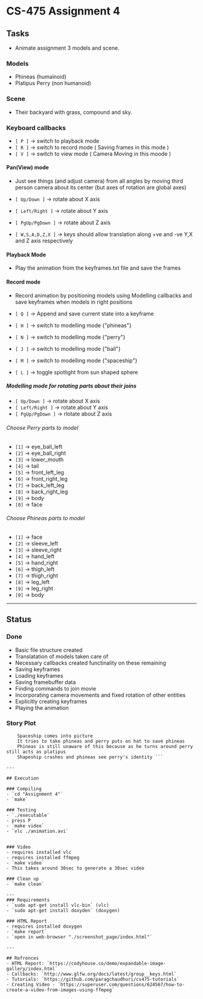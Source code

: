 # CS-475 Assignment 4

## Tasks

- Animate assignment 3 models and scene.

### Models
- Phineas (humainoid)
- Platipus Perry (non humanoid)

### Scene
- Their backyard with grass, compound and sky.

### Keyboard callbacks

- `[ P ]` -> switch to playback mode
- `[ R ]` -> switch to record mode ( Saving frames in this mode )
- `[ V ]` -> switch to view mode ( Camera Moving in this moode )

#### Pan(View) mode
- Just see things (and adjust camera) from all angles by moving third person camera about its center (but axes of rotation are global axes)

- `[ Up/Down ]` -> rotate about X axis 
- `[ Left/Right ]` -> rotate about Y axis
- `[ PgUp/PgDown ]` -> rotate about Z axis
- `[ W,S,A,D,Z,X ]` -> keys should allow translation along +ve and -ve Y,X and Z axis respectively

#### Playback Mode
- Play the animation from the keyframes.txt file and save the frames

#### Record mode
-  Record animation by positioning models using Modelling callbacks and save keyframes when models in right positions

- `[ Q ]` -> Append and save current state into a keyframe
- `[ H ]` -> switch to modelling mode {"phineas"}
- `[ N ]` -> switch to modelling mode {"perry"}
- `[ J ]` -> switch to modelling mode {"ball"}
- `[ M ]` -> switch to modelling mode {"spaceship"}
- `[ L ]` -> toggle spotlight from sun shaped sphere

##### Modelling mode for rotating parts about their joins
- `[ Up/Down ]` -> rotate about X axis 
- `[ Left/Right ]` -> rotate about Y axis
- `[ PgUp/PgDown ]` -> rlotate about Z axis

###### Choose Perry parts to model
- `[1]` -> eye_ball_left
- `[2]` -> eye_ball_right
- `[3]` -> lower_mouth
- `[4]` -> tail
- `[5]` -> front_left_leg
- `[6]` -> front_right_leg
- `[7]` -> back_left_leg
- `[8]` -> back_right_leg
- `[9]` -> body
- `[0]` -> face

###### Choose Phineas parts to model
- `[1]` -> face
- `[2]` -> sleeve_left
- `[3]` -> sleeve_right
- `[4]` -> hand_left
- `[5]` -> hand_right
- `[6]` -> thigh_left
- `[7]` -> thigh_right
- `[8]` -> leg_left
- `[9]` -> leg_right
- `[0]` -> body

---

## Status

### Done
- Basic file structure created
- Translatation of models taken care of
- Necessary callbacks created functinality on these remaining
- Saving keyframes
- Loading keyframes
- Saving framebuffer data
- Finding commands to join movie
- Incorporating camera movements and fixed rotation of other entities
- Explicitly creating keyframes
- Playing the animation

### Story Plot
``` Phineas doing timepass (walking or ball jugling)
	Spaceship comes into picture 
	It tries to take phineas and perry puts on hat to save phineas
	Phineas is still unaware of this because as he turns around perry still acts as platipus
	Shapeship crashes and phineas see perry's identity ```

---

## Execution 
	
### Compiling
- `cd "Assignment 4"`
- `make`

### Testing
- `./executable`
- press P
- `make video`
- `vlc ./animation.avi`


### Video
- requires installed vlc 
- requires installed ffmpeg 
- `make video`
- This takes around 30sec to generate a 30sec video

### Clean up
- `make clean`

---
### Requirements
- `sudo apt-get install vlc-bin` (vlc)
- `sudo apt-get install doxyden` (doxygen)

### HTML Report
- requires installed doxygen 
- `make report`
- `open in web-browser "./screenshot_page/index.html"`

---

## Refrences
- HTML Report: `https://codyhouse.co/demo/expandable-image-gallery/index.html`
- Callbacks: `http://www.glfw.org/docs/latest/group__keys.html`
- Tutorials: `https://github.com/paragchaudhuri/cs475-tutorials`
- Creating Video - `https://superuser.com/questions/624567/how-to-create-a-video-from-images-using-ffmpeg`	